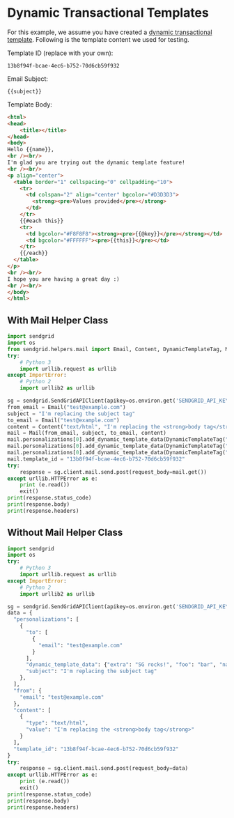 # Dynamic Transactional Templates

For this example, we assume you have created a [dynamic transactional template](https://sendgrid.com/docs/User_Guide/Transactional_Templates/Create_and_edit_dynamic_transactional_templates.html). Following is the template content we used for testing.

Template ID (replace with your own):

```text
13b8f94f-bcae-4ec6-b752-70d6cb59f932
```

Email Subject:

```text
{{subject}}
```

Template Body:

```html
<html>
<head>
    <title></title>
</head>
<body>
Hello {{name}},
<br /><br/>
I'm glad you are trying out the dynamic template feature!
<br /><br/>
<p align="center">
  <table border="1" cellspacing="0" cellpadding="10">
    <tr>
      <td colspan="2" align="center" bgcolor="#D3D3D3">
        <strong><pre>Values provided</pre></strong>
      </td>
    </tr>
    {{#each this}}
    <tr>
      <td bgcolor="#F8F8F8"><strong><pre>{{@key}}</pre></strong></td>
      <td bgcolor="#FFFFFF"><pre>{{this}}</pre></td>
    </tr>
    {{/each}}
  </table>
</p>
<br /><br/>
I hope you are having a great day :)
<br /><br/>
</body>
</html>
```

## With Mail Helper Class

```python
import sendgrid
import os
from sendgrid.helpers.mail import Email, Content, DynamicTemplateTag, Mail
try:
    # Python 3
    import urllib.request as urllib
except ImportError:
    # Python 2
    import urllib2 as urllib

sg = sendgrid.SendGridAPIClient(apikey=os.environ.get('SENDGRID_API_KEY'))
from_email = Email("test@example.com")
subject = "I'm replacing the subject tag"
to_email = Email("test@example.com")
content = Content("text/html", "I'm replacing the <strong>body tag</strong>")
mail = Mail(from_email, subject, to_email, content)
mail.personalizations[0].add_dynamic_template_data(DynamicTemplateTag("name", "Example User"))
mail.personalizations[0].add_dynamic_template_data(DynamicTemplateTag("foo", "bar"))
mail.personalizations[0].add_dynamic_template_data(DynamicTemplateTag("extra", "SG rocks!"))
mail.template_id = "13b8f94f-bcae-4ec6-b752-70d6cb59f932"
try:
    response = sg.client.mail.send.post(request_body=mail.get())
except urllib.HTTPError as e:
    print (e.read())
    exit()
print(response.status_code)
print(response.body)
print(response.headers)
```

## Without Mail Helper Class

```python
import sendgrid
import os
try:
    # Python 3
    import urllib.request as urllib
except ImportError:
    # Python 2
    import urllib2 as urllib

sg = sendgrid.SendGridAPIClient(apikey=os.environ.get('SENDGRID_API_KEY'))
data = {
  "personalizations": [
    {
      "to": [
        {
          "email": "test@example.com"
        }
      ],
      "dynamic_template_data": {"extra": "SG rocks!", "foo": "bar", "name": "Example User"},
      "subject": "I'm replacing the subject tag"
    },
  ],
  "from": {
    "email": "test@example.com"
  },
  "content": [
    {
      "type": "text/html",
      "value": "I'm replacing the <strong>body tag</strong>"
    }
  ],
  "template_id": "13b8f94f-bcae-4ec6-b752-70d6cb59f932"
}
try:
    response = sg.client.mail.send.post(request_body=data)
except urllib.HTTPError as e:
    print (e.read())
    exit()
print(response.status_code)
print(response.body)
print(response.headers)
```

